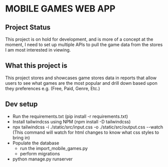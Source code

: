 # MOBILE GAMES WEB APP

## Project Status
This project is on hold for development, and is more of a concept at the moment, I need to set up multiple APIs to pull the game data from the stores I am most interested in viewing.

## What this project is
This project stores and showcases game stores data in reports that allow users to see what games are the most popular and drill down based upon they preferences e.g. (Free, Paid, Genre, Etc.)

## Dev setup
- Run the requirements.txt (pip install -r requirements.txt)
- Install tailwindcss using NPM (npm install -D tailwindcss)
- npx tailwindcss -i ./static/src/input.css -o ./static/src/output.css --watch (This command will watch for html changes to know what css styles to bring in)
- Populate the database
    - run the import_mobile_games.py
    - perform migrations
- python manage.py runserver
